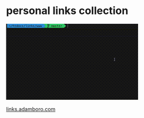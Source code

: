 # personal links collection

![screencap](/screencap.gif)

[links.adamboro.com](https://links.adamboro.com)
